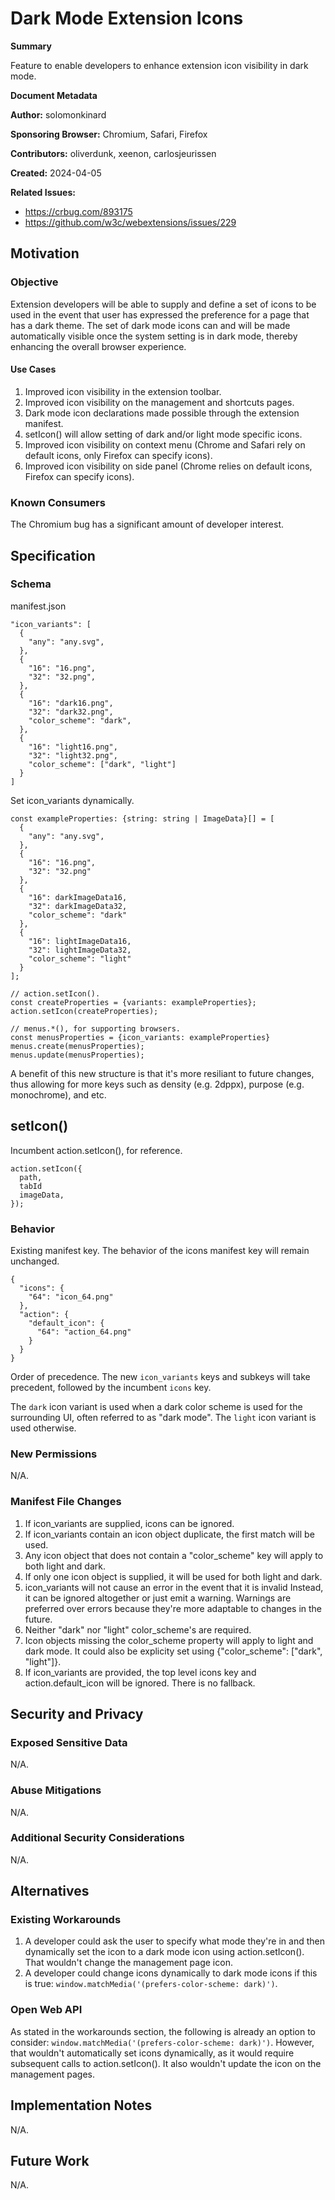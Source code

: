 # Dark Mode Extension Icons

**Summary**

Feature to enable developers to enhance extension icon visibility in dark mode.

**Document Metadata**

**Author:** solomonkinard

**Sponsoring Browser:** Chromium, Safari, Firefox

**Contributors:** oliverdunk, xeenon, carlosjeurissen

**Created:** 2024-04-05

**Related Issues:**
* https://crbug.com/893175
* https://github.com/w3c/webextensions/issues/229

## Motivation

### Objective

Extension developers will be able to supply and define a set of icons to be used
in the event that user has expressed the preference for a page that has a dark
theme. The set of dark mode icons can and will be made automatically visible
once the system setting is in dark mode, thereby enhancing the overall browser
experience.

#### Use Cases

1. Improved icon visibility in the extension toolbar.
1. Improved icon visibility on the management and shortcuts pages.
1. Dark mode icon declarations made possible through the extension manifest.
1. setIcon() will allow setting of dark and/or light mode specific icons.
1. Improved icon visibility on context menu (Chrome and Safari rely on default
icons, only Firefox can specify icons).
1. Improved icon visibility on side panel (Chrome relies on default icons,
Firefox can specify icons).

### Known Consumers

The Chromium bug has a significant amount of developer interest.

## Specification

### Schema

manifest.json
```
"icon_variants": [
  {
    "any": "any.svg",
  },
  {
    "16": "16.png",
    "32": "32.png",
  },
  {
    "16": "dark16.png",
    "32": "dark32.png",
    "color_scheme": "dark",
  },
  {
    "16": "light16.png",
    "32": "light32.png",
    "color_scheme": ["dark", "light"]
  }
]
```

Set icon_variants dynamically.
```
const exampleProperties: {string: string | ImageData}[] = [
  {
    "any": "any.svg",
  },
  {
    "16": "16.png",
    "32": "32.png"
  },
  {
    "16": darkImageData16,
    "32": darkImageData32,
    "color_scheme": "dark"
  },
  {
    "16": lightImageData16,
    "32": lightImageData32,
    "color_scheme": "light"
  }
];

// action.setIcon().
const createProperties = {variants: exampleProperties};
action.setIcon(createProperties);

// menus.*(), for supporting browsers.
const menusProperties = {icon_variants: exampleProperties}
menus.create(menusProperties);
menus.update(menusProperties);
```

A benefit of this new structure is that it's more resiliant to future changes, thus allowing for more keys such as density (e.g. 2dppx), purpose (e.g.
monochrome), and etc.

## setIcon()
Incumbent action.setIcon(), for reference.
```
action.setIcon({
  path,
  tabId
  imageData,
});
```

### Behavior

Existing manifest key. The behavior of the icons manifest key will remain unchanged.
```
{
  "icons": {
    "64": "icon_64.png"
  },
  "action": {
    "default_icon": {
      "64": "action_64.png"
    }
  }
}
```

Order of precedence. The new `icon_variants` keys and subkeys will take
precedent, followed by the incumbent `icons` key.

The `dark` icon variant is used when a dark color scheme is used for the
surrounding UI, often referred to as "dark mode".
The `light` icon variant is used otherwise.

### New Permissions

N/A.

### Manifest File Changes

1. If icon_variants are supplied, icons can be ignored.
1. If icon_variants contain an icon object duplicate, the first match will be
used.
1. Any icon object that does not contain a "color_scheme" key will apply to both
light and dark.
1. If only one icon object is supplied, it will be used for both light and dark.
1. icon_variants will not cause an error in the event that it is invalid
Instead, it can be ignored altogether or just emit a warning. Warnings are
preferred over errors because they're more adaptable to changes in the future.
1. Neither "dark" nor "light" color_scheme's are required.
1. Icon objects missing the color_scheme property will apply to light and dark
mode. It could also be explicity set using {"color_scheme": ["dark", "light"]}.
1. If icon_variants are provided, the top level icons key and
action.default_icon will be ignored. There is no fallback.

## Security and Privacy

### Exposed Sensitive Data

N/A.

### Abuse Mitigations

N/A.

### Additional Security Considerations

N/A.

## Alternatives

### Existing Workarounds

1. A developer could ask the user to specify what mode they're in and then
dynamically set the icon to a dark mode icon using action.setIcon(). That
wouldn't change the management page icon.
2. A developer could change icons dynamically to dark mode icons if this is
true: `window.matchMedia('(prefers-color-scheme: dark)')`.

### Open Web API

As stated in the workarounds section, the following is already an option to consider: `window.matchMedia('(prefers-color-scheme: dark)')`. However, that
wouldn't automatically set icons dynamically, as it would require subsequent
calls to action.setIcon(). It also wouldn't update the icon on the management
pages.

## Implementation Notes

N/A.

## Future Work

N/A.